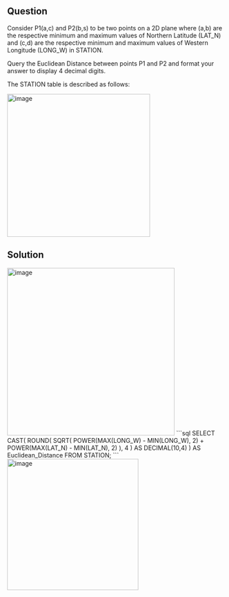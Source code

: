 ## Question
Consider P1(a,c) and P2(b,s) to be two points on a 2D plane where (a,b) are the respective minimum and maximum 
values of Northern Latitude (LAT_N) and (c,d) are the respective minimum and maximum values of 
Western Longitude (LONG_W) in STATION.

Query the Euclidean Distance between points P1 and P2 and format your answer to display 4 decimal digits.

The STATION table is described as follows:

<img width="331" alt="image" src="https://github.com/user-attachments/assets/b6142a72-ed8d-4f51-8652-604ecab16690" />

## Solution
<img width="388" alt="image" src="https://github.com/user-attachments/assets/6d61b6fd-c411-4d85-a9ed-32263711eee0" />
```sql
SELECT 
    CAST(
        ROUND(
            SQRT(
                POWER(MAX(LONG_W) - MIN(LONG_W), 2) + 
                POWER(MAX(LAT_N) - MIN(LAT_N), 2)
            ), 4
        ) AS DECIMAL(10,4)
    ) AS Euclidean_Distance
FROM 
    STATION;
```
<img width="304" alt="image" src="https://github.com/user-attachments/assets/ba93bff3-6a6f-40b8-8f53-458861435d90" />

